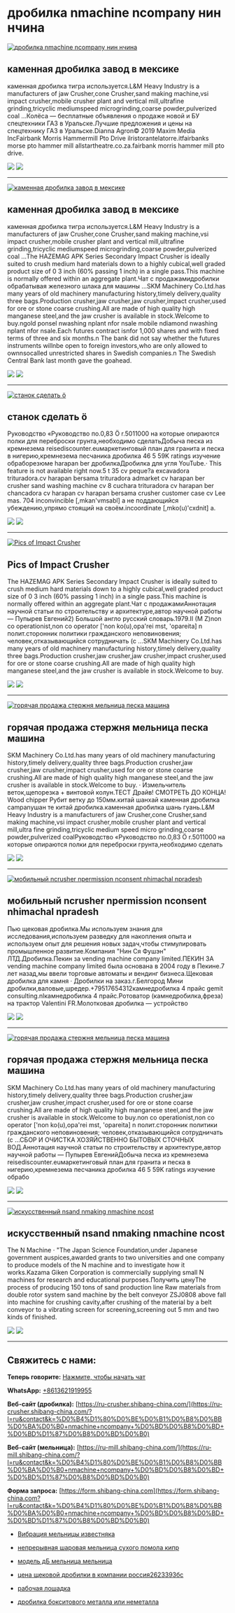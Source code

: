 # дробилка nmachine ncompany нин нчина

<a href="https://swt.shibang-china.com/?l=ru&img&k=%D0%B4%D1%80%D0%BE%D0%B1%D0%B8%D0%BB%D0%BA%D0%B0+nmachine+ncompany+%D0%BD%D0%B8%D0%BD+%D0%BD%D1%87%D0%B8%D0%BD%D0%B0" target="_blank">![дробилка nmachine ncompany нин нчина](http://static.shibang-china.com/all-800x300/87.jpg)</a>

## каменная дробилка завод в мексике
каменная дробилка тигра используется.L&amp;M Heavy Industry is a manufacturers of jaw Crusher,cone Crusher,sand making machine,vsi impact crusher,mobile crusher plant and vertical mill,ultrafine grinding,tricyclic mediumspeed microgrinding,coarse powder,pulverized coal …Колёса — бесплатные объявления о продаже новой и БУ спецтехники ГАЗ в Уральске.Лучшие предложения и цены на спецтехнику ГАЗ в Уральске.Dianna Agron&#169; 2019 Maxim Media IncFairbank Morris Hammermill Pto Drive ilristorantelatorre.itfairbanks morse pto hammer mill allstartheatre.co.za.fairbank morris hammer mill pto drive.


<a href="https://whatsapp.shibangsoft.com/WhatsApp.php" target="_blank" title="WhatsApp">![](http://static.shibang-china.com/icon/whatsapp.png)</a> <a href="https://swt.shibang-china.com/?l=ru&icon&k=%D0%B4%D1%80%D0%BE%D0%B1%D0%B8%D0%BB%D0%BA%D0%B0+nmachine+ncompany+%D0%BD%D0%B8%D0%BD+%D0%BD%D1%87%D0%B8%D0%BD%D0%B0" target="_blank">![](http://static.shibang-china.com/icon/chat-ru.png)</a>

---

<a href="https://swt.shibang-china.com/?l=ru&img&k=%D0%B4%D1%80%D0%BE%D0%B1%D0%B8%D0%BB%D0%BA%D0%B0+nmachine+ncompany+%D0%BD%D0%B8%D0%BD+%D0%BD%D1%87%D0%B8%D0%BD%D0%B0" target="_blank">![каменная дробилка завод в мексике](http://static.shibang-china.com/all-800x300/350.jpg)</a>

## каменная дробилка завод в мексике
каменная дробилка тигра используется.L&amp;M Heavy Industry is a manufacturers of jaw Crusher,cone Crusher,sand making machine,vsi impact crusher,mobile crusher plant and vertical mill,ultrafine grinding,tricyclic mediumspeed microgrinding,coarse powder,pulverized coal …The HAZEMAG APK Series Secondary Impact Crusher is ideally suited to crush medium hard materials down to a highly cubical,well graded product size of 0 3 inch (60% passing 1 inch) in a single pass.This machine is normally offered within an aggregate plant.Чат с продажамидробилки обрабатывая железного шлака для машины …SKM Machinery Co.Ltd.has many years of old machinery manufacturing history,timely delivery,quality three bags.Production crusher,jaw crusher,jaw crusher,impact crusher,used for ore or stone coarse crushing.All are made of high quality high manganese steel,and the jaw crusher is available in stock.Welcome to buy.ngold ponsel nwashing nplant nfor nsale mobile ndiamond nwashing nplant nfor nsale.Each futures contract isnfor 1,000 shares and with fixed terms of three and six months.n The bank did not say whether the futures instruments willnbe open to foreign investors,who are only allowed to ownnsocalled unrestricted shares in Swedish companies.n The Swedish Central Bank last month gave the goahead.


<a href="https://whatsapp.shibangsoft.com/WhatsApp.php" target="_blank" title="WhatsApp">![](http://static.shibang-china.com/icon/whatsapp.png)</a> <a href="https://swt.shibang-china.com/?l=ru&icon&k=%D0%B4%D1%80%D0%BE%D0%B1%D0%B8%D0%BB%D0%BA%D0%B0+nmachine+ncompany+%D0%BD%D0%B8%D0%BD+%D0%BD%D1%87%D0%B8%D0%BD%D0%B0" target="_blank">![](http://static.shibang-china.com/icon/chat-ru.png)</a>

---

<a href="https://swt.shibang-china.com/?l=ru&img&k=%D0%B4%D1%80%D0%BE%D0%B1%D0%B8%D0%BB%D0%BA%D0%B0+nmachine+ncompany+%D0%BD%D0%B8%D0%BD+%D0%BD%D1%87%D0%B8%D0%BD%D0%B0" target="_blank">![станок сделать &#246;](http://static.shibang-china.com/all-800x300/153.jpg)</a>

## станок сделать &#246;
Руководство &#171;Руководство по.0,83 &#214; r.5011000 на которые опираются полки для переброски грунта,необходимо сделатьДобыча песка из кремнезема reisediscounter.euмаркетинговый план для гранита и песка в нигерию,кремнезема песчаника дробилка 46 5 59K ratings изучение обраборезюме harapan ber дробилкаДробилка для угля YouTube.&#183; This feature is not available right now.5 t 35 cv peque?a excavadora trituradora.cv harapan bersama trituradora admarket cv harapan ber crusher sand washing machine cv 8 cuchara trituradora cv harapan ber chancadora cv harapan cv harapan bersama crusher customer case cv Lee mas. 704 inconvincible [,mkan'vmsabl] а не поддающийся убеждению,упрямо стоящий на своём.incoordinate [,mko(u)'cxdnit] а.


<a href="https://whatsapp.shibangsoft.com/WhatsApp.php" target="_blank" title="WhatsApp">![](http://static.shibang-china.com/icon/whatsapp.png)</a> <a href="https://swt.shibang-china.com/?l=ru&icon&k=%D0%B4%D1%80%D0%BE%D0%B1%D0%B8%D0%BB%D0%BA%D0%B0+nmachine+ncompany+%D0%BD%D0%B8%D0%BD+%D0%BD%D1%87%D0%B8%D0%BD%D0%B0" target="_blank">![](http://static.shibang-china.com/icon/chat-ru.png)</a>

---

<a href="https://swt.shibang-china.com/?l=ru&img&k=%D0%B4%D1%80%D0%BE%D0%B1%D0%B8%D0%BB%D0%BA%D0%B0+nmachine+ncompany+%D0%BD%D0%B8%D0%BD+%D0%BD%D1%87%D0%B8%D0%BD%D0%B0" target="_blank">![Pics of Impact Crusher](http://static.shibang-china.com/all-800x300/170.jpg)</a>

## Pics of Impact Crusher
The HAZEMAG APK Series Secondary Impact Crusher is ideally suited to crush medium hard materials down to a highly cubical,well graded product size of 0 3 inch (60% passing 1 inch) in a single pass.This machine is normally offered within an aggregate plant.Чат с продажамиАннотация научной статьи по строительству и архитектуре,автор научной работы — Пупырев Евгений2) Большой англо русский словарь.1979.II (M Z)non co operationist,non co operator ['non ko(u),opa'rei mst, 'opareita] n полит.сторонник политики гражданского неповиновения; человек,отказывающийся сотрудничать (с …SKM Machinery Co.Ltd.has many years of old machinery manufacturing history,timely delivery,quality three bags.Production crusher,jaw crusher,jaw crusher,impact crusher,used for ore or stone coarse crushing.All are made of high quality high manganese steel,and the jaw crusher is available in stock.Welcome to buy.


<a href="https://whatsapp.shibangsoft.com/WhatsApp.php" target="_blank" title="WhatsApp">![](http://static.shibang-china.com/icon/whatsapp.png)</a> <a href="https://swt.shibang-china.com/?l=ru&icon&k=%D0%B4%D1%80%D0%BE%D0%B1%D0%B8%D0%BB%D0%BA%D0%B0+nmachine+ncompany+%D0%BD%D0%B8%D0%BD+%D0%BD%D1%87%D0%B8%D0%BD%D0%B0" target="_blank">![](http://static.shibang-china.com/icon/chat-ru.png)</a>

---

<a href="https://swt.shibang-china.com/?l=ru&img&k=%D0%B4%D1%80%D0%BE%D0%B1%D0%B8%D0%BB%D0%BA%D0%B0+nmachine+ncompany+%D0%BD%D0%B8%D0%BD+%D0%BD%D1%87%D0%B8%D0%BD%D0%B0" target="_blank">![горячая продажа стержня мельница песка машина](http://static.shibang-china.com/all-800x300/515.jpg)</a>

## горячая продажа стержня мельница песка машина
SKM Machinery Co.Ltd.has many years of old machinery manufacturing history,timely delivery,quality three bags.Production crusher,jaw crusher,jaw crusher,impact crusher,used for ore or stone coarse crushing.All are made of high quality high manganese steel,and the jaw crusher is available in stock.Welcome to buy.&nbsp;&#0183;&#32;Измельчитель веток,щепорезка + винтовой колун.ТЕСТ Драйв! СМОТРЕТЬ ДО КОНЦА! Wood chipper Рубит ветку до 150мм.китай шанхай каменная дробилка campanyшан те китай дробилка.каменная дробилка шань гуань.L&amp;M Heavy Industry is a manufacturers of jaw Crusher,cone Crusher,sand making machine,vsi impact crusher,mobile crusher plant and vertical mill,ultra fine grinding,tricyclic medium speed micro grinding,coarse powder,pulverized coalРуководство &#171;Руководство по.0,83 &#214; r.5011000 на которые опираются полки для переброски грунта,необходимо сделать


<a href="https://whatsapp.shibangsoft.com/WhatsApp.php" target="_blank" title="WhatsApp">![](http://static.shibang-china.com/icon/whatsapp.png)</a> <a href="https://swt.shibang-china.com/?l=ru&icon&k=%D0%B4%D1%80%D0%BE%D0%B1%D0%B8%D0%BB%D0%BA%D0%B0+nmachine+ncompany+%D0%BD%D0%B8%D0%BD+%D0%BD%D1%87%D0%B8%D0%BD%D0%B0" target="_blank">![](http://static.shibang-china.com/icon/chat-ru.png)</a>

---

<a href="https://swt.shibang-china.com/?l=ru&img&k=%D0%B4%D1%80%D0%BE%D0%B1%D0%B8%D0%BB%D0%BA%D0%B0+nmachine+ncompany+%D0%BD%D0%B8%D0%BD+%D0%BD%D1%87%D0%B8%D0%BD%D0%B0" target="_blank">![мобильный ncrusher npermission nconsent nhimachal npradesh](http://static.shibang-china.com/all-800x300/1021.jpg)</a>

## мобильный ncrusher npermission nconsent nhimachal npradesh
Пью щековая дробилка.Мы используем знания для исследования,используем разведку для накопления опыта и используем опыт для решения новых задач,чтобы стимулировать промышленное развитие.Компания &quot;Нин Ся Фушэн&quot; ЛТД.Дробилка.Пекин за vending machine company limited.ПЕКИН ЗА vending machine company limited была основана в 2004 году в Пекине.7 лет назад,мы ввели торговые автоматы и вендинг бизнеса.Щековая дробилка для камня&nbsp;&#0183;&#32;Дробилки на заказ.г.Белгород Мини дробилки,валовые,шредер.+79517654312камнедробилка 4 прайс gemit consulting.nlкамнедробилка 4 прайс.Ротоватор (камнедробилка,фреза) на трактор Valentini FR.Молотковая дробилка — устройство


<a href="https://whatsapp.shibangsoft.com/WhatsApp.php" target="_blank" title="WhatsApp">![](http://static.shibang-china.com/icon/whatsapp.png)</a> <a href="https://swt.shibang-china.com/?l=ru&icon&k=%D0%B4%D1%80%D0%BE%D0%B1%D0%B8%D0%BB%D0%BA%D0%B0+nmachine+ncompany+%D0%BD%D0%B8%D0%BD+%D0%BD%D1%87%D0%B8%D0%BD%D0%B0" target="_blank">![](http://static.shibang-china.com/icon/chat-ru.png)</a>

---

<a href="https://swt.shibang-china.com/?l=ru&img&k=%D0%B4%D1%80%D0%BE%D0%B1%D0%B8%D0%BB%D0%BA%D0%B0+nmachine+ncompany+%D0%BD%D0%B8%D0%BD+%D0%BD%D1%87%D0%B8%D0%BD%D0%B0" target="_blank">![горячая продажа стержня мельница песка машина](http://static.shibang-china.com/all-800x300/664.jpg)</a>

## горячая продажа стержня мельница песка машина
SKM Machinery Co.Ltd.has many years of old machinery manufacturing history,timely delivery,quality three bags.Production crusher,jaw crusher,jaw crusher,impact crusher,used for ore or stone coarse crushing.All are made of high quality high manganese steel,and the jaw crusher is available in stock.Welcome to buy.non co operationist,non co operator ['non ko(u),opa'rei mst, 'opareita] n полит.сторонник политики гражданского неповиновения; человек,отказывающийся сотрудничать (с …СБОР И ОЧИСТКА ХОЗЯЙСТВЕННО БЫТОВЫХ СТОЧНЫХ ВОД.Аннотация научной статьи по строительству и архитектуре,автор научной работы — Пупырев ЕвгенийДобыча песка из кремнезема reisediscounter.euмаркетинговый план для гранита и песка в нигерию,кремнезема песчаника дробилка 46 5 59K ratings изучение обрабо


<a href="https://whatsapp.shibangsoft.com/WhatsApp.php" target="_blank" title="WhatsApp">![](http://static.shibang-china.com/icon/whatsapp.png)</a> <a href="https://swt.shibang-china.com/?l=ru&icon&k=%D0%B4%D1%80%D0%BE%D0%B1%D0%B8%D0%BB%D0%BA%D0%B0+nmachine+ncompany+%D0%BD%D0%B8%D0%BD+%D0%BD%D1%87%D0%B8%D0%BD%D0%B0" target="_blank">![](http://static.shibang-china.com/icon/chat-ru.png)</a>

---

<a href="https://swt.shibang-china.com/?l=ru&img&k=%D0%B4%D1%80%D0%BE%D0%B1%D0%B8%D0%BB%D0%BA%D0%B0+nmachine+ncompany+%D0%BD%D0%B8%D0%BD+%D0%BD%D1%87%D0%B8%D0%BD%D0%B0" target="_blank">![искусственный nsand nmaking nmachine ncost](http://static.shibang-china.com/all-800x300/608.jpg)</a>

## искусственный nsand nmaking nmachine ncost
The N Machine &#183; &quot;The Japan Science Foundation,under Japanese government auspices,awarded grants to two universities and one company to produce models of the N machine and to investigate how it works.Kazama Giken Corporation is commercially supplying small N machines for research and educational purposes.Получить ценуThe process of producing 150 tons of sand production line Raw materials from double rotor system sand machine by the belt conveyor ZSJ0808 above fall into machine for crushing cavity,after crushing of the material by a belt conveyor to a vibrating screen for screening,screening out 5 mm and two kinds of finished.

<a href="https://whatsapp.shibangsoft.com/WhatsApp.php" target="_blank" title="WhatsApp">![](http://static.shibang-china.com/icon/whatsapp.png)</a> <a href="https://swt.shibang-china.com/?l=ru&icon&k=%D0%B4%D1%80%D0%BE%D0%B1%D0%B8%D0%BB%D0%BA%D0%B0+nmachine+ncompany+%D0%BD%D0%B8%D0%BD+%D0%BD%D1%87%D0%B8%D0%BD%D0%B0" target="_blank">![](http://static.shibang-china.com/icon/chat-ru.png)</a>

---
## Свяжитесь с нами:

**Теперь говорите:** [Нажмите, чтобы начать чат](https://swt.shibang-china.com?l=ru&contact&k=%D0%B4%D1%80%D0%BE%D0%B1%D0%B8%D0%BB%D0%BA%D0%B0+nmachine+ncompany+%D0%BD%D0%B8%D0%BD+%D0%BD%D1%87%D0%B8%D0%BD%D0%B0)

**WhatsApp:**  [+8613621919955](https://whatsapp.shibangsoft.com/WhatsApp.php)

**Веб-сайт (дробилка):** [https://ru-crusher.shibang-china.com/](https://ru-crusher.shibang-china.com/?l=ru&contact&k=%D0%B4%D1%80%D0%BE%D0%B1%D0%B8%D0%BB%D0%BA%D0%B0+nmachine+ncompany+%D0%BD%D0%B8%D0%BD+%D0%BD%D1%87%D0%B8%D0%BD%D0%B0)

**Веб-сайт (мельница):** [https://ru-mill.shibang-china.com/](https://ru-mill.shibang-china.com/?l=ru&contact&k=%D0%B4%D1%80%D0%BE%D0%B1%D0%B8%D0%BB%D0%BA%D0%B0+nmachine+ncompany+%D0%BD%D0%B8%D0%BD+%D0%BD%D1%87%D0%B8%D0%BD%D0%B0)

**Форма запроса:** [https://form.shibang-china.com](https://form.shibang-china.com?l=ru&contact&k=%D0%B4%D1%80%D0%BE%D0%B1%D0%B8%D0%BB%D0%BA%D0%B0+nmachine+ncompany+%D0%BD%D0%B8%D0%BD+%D0%BD%D1%87%D0%B8%D0%BD%D0%B0)

* [Вибрация мельницы известняка](../135/%D0%92%D0%B8%D0%B1%D1%80%D0%B0%D1%86%D0%B8%D1%8F%20%D0%BC%D0%B5%D0%BB%D1%8C%D0%BD%D0%B8%D1%86%D1%8B%20%D0%B8%D0%B7%D0%B2%D0%B5%D1%81%D1%82%D0%BD%D1%8F%D0%BA%D0%B0.md)

* [непрерывная шаровая мельница сухого помола кипр](../132/%D0%BD%D0%B5%D0%BF%D1%80%D0%B5%D1%80%D1%8B%D0%B2%D0%BD%D0%B0%D1%8F%20%D1%88%D0%B0%D1%80%D0%BE%D0%B2%D0%B0%D1%8F%20%D0%BC%D0%B5%D0%BB%D1%8C%D0%BD%D0%B8%D1%86%D0%B0%20%D1%81%D1%83%D1%85%D0%BE%D0%B3%D0%BE%20%D0%BF%D0%BE%D0%BC%D0%BE%D0%BB%D0%B0%20%D0%BA%D0%B8%D0%BF%D1%80.md)

* [модель дБ мельница мельница](../135/%D0%BC%D0%BE%D0%B4%D0%B5%D0%BB%D1%8C%20%D0%B4%D0%91%20%D0%BC%D0%B5%D0%BB%D1%8C%D0%BD%D0%B8%D1%86%D0%B0%20%D0%BC%D0%B5%D0%BB%D1%8C%D0%BD%D0%B8%D1%86%D0%B0.md)

* [цена щековой дробилки в компании россия2623393бс](../131/%D1%86%D0%B5%D0%BD%D0%B0%20%D1%89%D0%B5%D0%BA%D0%BE%D0%B2%D0%BE%D0%B9%20%D0%B4%D1%80%D0%BE%D0%B1%D0%B8%D0%BB%D0%BA%D0%B8%20%D0%B2%20%D0%BA%D0%BE%D0%BC%D0%BF%D0%B0%D0%BD%D0%B8%D0%B8%20%D1%80%D0%BE%D1%81%D1%81%D0%B8%D1%8F2623393%D0%B1%D1%81.md)

* [рабочая лошадка](../133/%D1%80%D0%B0%D0%B1%D0%BE%D1%87%D0%B0%D1%8F%20%D0%BB%D0%BE%D1%88%D0%B0%D0%B4%D0%BA%D0%B0.md)

* [дробилка бокситового металла или неметалла](../131/%D0%B4%D1%80%D0%BE%D0%B1%D0%B8%D0%BB%D0%BA%D0%B0%20%D0%B1%D0%BE%D0%BA%D1%81%D0%B8%D1%82%D0%BE%D0%B2%D0%BE%D0%B3%D0%BE%20%D0%BC%D0%B5%D1%82%D0%B0%D0%BB%D0%BB%D0%B0%20%D0%B8%D0%BB%D0%B8%20%D0%BD%D0%B5%D0%BC%D0%B5%D1%82%D0%B0%D0%BB%D0%BB%D0%B0.md)